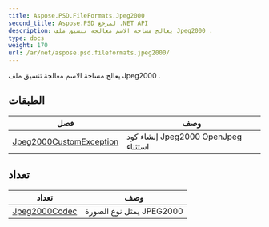 ```yaml
---
title: Aspose.PSD.FileFormats.Jpeg2000
second_title: Aspose.PSD لمرجع .NET API
description: يعالج مساحة الاسم معالجة تنسيق ملف Jpeg2000 .
type: docs
weight: 170
url: /ar/net/aspose.psd.fileformats.jpeg2000/
---
```

يعالج مساحة الاسم معالجة تنسيق ملف Jpeg2000 .

## الطبقات

| فصل | وصف |
| --- | --- |
| [Jpeg2000CustomException](./jpeg2000customexception/) | إنشاء كود Jpeg2000 OpenJpeg استثناء |
## تعداد

| تعداد | وصف |
| --- | --- |
| [Jpeg2000Codec](./jpeg2000codec/) | يمثل نوع الصورة JPEG2000 |


